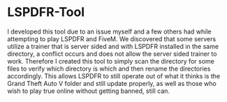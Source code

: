 # LSPDFR-Tool
I developed this tool due to an issue myself and a few others had while attempting to play LSPDFR and FiveM.
We discovered that some servers utilize a trainer that is server sided and with LSPDFR installed in the same directory, a conflict occurs and does not allow the server sided trainer to work. Therefore I created this tool to simply scan the directory for some files to verify which directory is which and then rename the directories accordingly. This allows LSPDFR to still operate out of what it thinks is the Grand Theft Auto V folder and still update properly, as well as those who wish to play true online without getting banned, still can.
